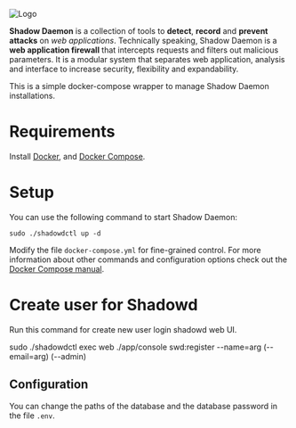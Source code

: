 ![Logo](http://shadowd.zecure.org/img/logo_small.png)

**Shadow Daemon** is a collection of tools to **detect**, **record** and **prevent** **attacks** on *web applications*.
Technically speaking, Shadow Daemon is a **web application firewall** that intercepts requests and filters out malicious parameters.
It is a modular system that separates web application, analysis and interface to increase security, flexibility and expandability.

This is a simple docker-compose wrapper to manage Shadow Daemon installations.

# Requirements

Install [Docker](https://docs.docker.com/install/), and [Docker Compose](https://docs.docker.com/compose/install/).

# Setup

You can use the following command to start Shadow Daemon:

    sudo ./shadowdctl up -d

Modify the file `docker-compose.yml` for fine-grained control.
For more information about other commands and configuration options check out the [Docker Compose manual](https://docs.docker.com/compose/).

# Create user for Shadowd

Run this command for create new user login shadowd web UI.

sudo ./shadowdctl exec web ./app/console swd:register --name=arg (--email=arg) (--admin)

## Configuration

You can change the paths of the database and the database password in the file `.env`.
